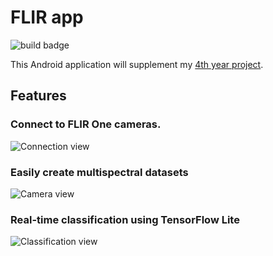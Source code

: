 # FLIR app

![build badge](https://github.com/Lindronics/flir_app/workflows/Android%20CI/badge.svg)

This Android application will supplement my [4th year project](https://github.com/Lindronics/honours_project).

## Features

### Connect to FLIR One cameras.

![Connection view](https://i.imgur.com/7GSn1MG.jpg)

### Easily create multispectral datasets

![Camera view](https://i.imgur.com/TOogp1v.jpg)

### Real-time classification using TensorFlow Lite

![Classification view](https://i.imgur.com/VGrbxW3.jpg)
